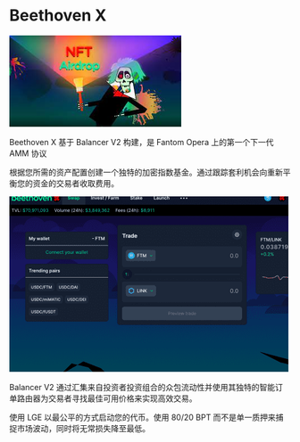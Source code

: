 # Beethoven X


![jiji3](jiji3.png)

<p>Beethoven X 基于 Balancer V2 构建，是 Fantom Opera 上的第一个下一代 AMM 协议</p>

根据您所需的资产配置创建一个独特的加密指数基金。通过跟踪套利机会向重新平衡您的资金的交易者收取费用。

![dsd](dsd.png)

Balancer V2 通过汇集来自投资者投资组合的众包流动性并使用其独特的智能订单路由器为交易者寻找最佳可用价格来实现高效交易。

使用 LGE 以最公平的方式启动您的代币。使用 80/20 BPT 而不是单一质押来捕捉市场波动，同时将无常损失降至最低。
